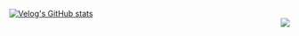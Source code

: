 [![Velog's GitHub stats](https://velog-readme-2.vercel.app/api/badge-stats?color=light&name=gemnsh)](https://velog.io/@gemnsh)
<br>
<img align='right' src="https://mazassumnida.wtf/api/v2/generate_badge?boj=adardua">
<!--
**gemnsh/gemnsh** is a ✨ _special_ ✨ repository because its `README.md` (this file) appears on your GitHub profile.

Here are some ideas to get you started:

- 🔭 I’m currently working on ...
- 🌱 I’m currently learning ...
- 👯 I’m looking to collaborate on ...
- 🤔 I’m looking for help with ...
- 💬 Ask me about ...
- 📫 How to reach me: ...
- 😄 Pronouns: ...
- ⚡ Fun fact: ...
-->

